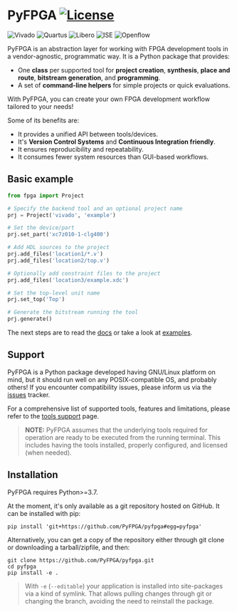 # PyFPGA [![License](https://img.shields.io/badge/License-GPL--3.0-darkgreen?style=flat-square)](LICENSE)

![Vivado](https://img.shields.io/badge/Vivado-2019.2-blue.svg?style=flat-square)
![Quartus](https://img.shields.io/badge/Quartus--Prime-19.1-blue.svg?style=flat-square)
![Libero](https://img.shields.io/badge/Libero--Soc-12.2-blue.svg?style=flat-square)
![ISE](https://img.shields.io/badge/ISE-14.7-blue.svg?style=flat-square)
![Openflow](https://img.shields.io/badge/Openflow-GHDL%20%7C%20Yosys%20%7C%20nextpnr%20%7C%20icestorm%20%7C%20prjtrellis-darkgreen.svg?style=flat-square)

PyFPGA is an abstraction layer for working with FPGA development tools in a vendor-agnostic, programmatic way. It is a Python package that provides:
* One **class** per supported tool for **project creation**, **synthesis**, **place and route**, **bitstream generation**, and **programming**.
* A set of **command-line helpers** for simple projects or quick evaluations.

With PyFPGA, you can create your own FPGA development workflow tailored to your needs!

Some of its benefits are:
* It provides a unified API between tools/devices.
* It's **Version Control Systems** and **Continuous Integration friendly**.
* It ensures reproducibility and repeatability.
* It consumes fewer system resources than GUI-based workflows.

## Basic example

```py
from fpga import Project

# Specify the backend tool and an optional project name
prj = Project('vivado', 'example')

# Set the device/part
prj.set_part('xc7z010-1-clg400')

# Add HDL sources to the project
prj.add_files('location1/*.v')
prj.add_files('location2/top.v')

# Optionally add constraint files to the project
prj.add_files('location3/example.xdc')

# Set the top-level unit name
prj.set_top('Top')

# Generate the bitstream running the tool
prj.generate()
```

The next steps are to read the [docs](https://pyfpga.github.io/pyfpga) or take a look at [examples](examples).

## Support

PyFPGA is a Python package developed having GNU/Linux platform on mind, but it should run well on any POSIX-compatible OS, and probably others!
If you encounter compatibility issues, please inform us via the [issues](https://github.com/PyFPGA/pyfpga/issues) tracker.

For a comprehensive list of supported tools, features and limitations, please refer to the [tools support](https://pyfpga.github.io/pyfpga/tools.html) page.

> **NOTE:**
> PyFPGA assumes that the underlying tools required for operation are ready to be executed from the running terminal.
> This includes having the tools installed, properly configured, and licensed (when needed).

## Installation

PyFPGA requires Python>=3.7.

At the moment, it's only available as a git repository hosted on GitHub. It can be installed with pip:

```
pip install 'git+https://github.com/PyFPGA/pyfpga#egg=pyfpga'
```

Alternatively, you can get a copy of the repository either through git clone or downloading a tarball/zipfile, and then:

```
git clone https://github.com/PyFPGA/pyfpga.git
cd pyfpga
pip install -e .
```

> With `-e` (`--editable`) your application is installed into site-packages via a kind of symlink.
> That allows pulling changes through git or changing the branch, avoiding the need to reinstall the package.
